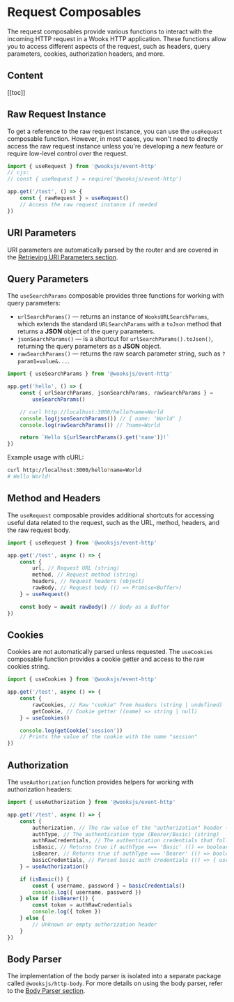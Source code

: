 # Request Composables

The request composables provide various functions to interact with the incoming HTTP request in a Wooks HTTP application.
These functions allow you to access different aspects of the request, such as headers, query parameters, cookies, authorization headers, and more.

<!-- Request is an object (`IncomingMessage`) that is generated when an incoming http request hits nodejs server.
That object contains headers, body etc. Headers can be available even before body is loaded.
The event handler is triggered right when `head` has already been received but before `body` is received.
It means that in case of wrong path the router will reply 404 before body was even sent.
It also means that you can check headers/cookies before body is received, then you can make a decision if body is needed, should you parse it or not. -->

## Content

[[toc]]

## Raw Request Instance

To get a reference to the raw request instance, you can use the `useRequest` composable function.
However, in most cases, you won't need to directly access the raw request instance unless
you're developing a new feature or require low-level control over the request.

```js
import { useRequest } from '@wooksjs/event-http'
// cjs:
// const { useRequest } = require('@wooksjs/event-http')

app.get('/test', () => {
    const { rawRequest } = useRequest()
    // Access the raw request instance if needed
})
```

## URI Parameters

URI parameters are automatically parsed by the router
and are covered in the [Retrieving URI Parameters section](../routing.md#retrieving-uri-params).

## Query Parameters

The `useSearchParams` composable provides three functions for working with query parameters:

-   `urlSearchParams()` — returns an instance of `WooksURLSearchParams`, which extends the standard `URLSearchParams` with a `toJson` method that returns a **JSON** object of the query parameters.
-   `jsonSearchParams()` — is a shortcut for `urlSearchParams().toJson()`, returning the query parameters as a **JSON** object.
-   `rawSearchParams()` — returns the raw search parameter string, such as `?param1=value&...`.

```js
import { useSearchParams } from '@wooksjs/event-http'

app.get('hello', () => {
    const { urlSearchParams, jsonSearchParams, rawSearchParams } =
        useSearchParams()

    // curl http://localhost:3000/hello?name=World
    console.log(jsonSearchParams()) // { name: 'World' }
    console.log(rawSearchParams()) // ?name=World

    return `Hello ${urlSearchParams().get('name')}!`
})
```

Example usage with cURL:

```bash
curl http://localhost:3000/hello?name=World
# Hello World!
```

## Method and Headers

The `useRequest` composable provides additional shortcuts for accessing useful data related to the request, such as the URL, method, headers, and the raw request body.

```js
import { useRequest } from '@wooksjs/event-http'

app.get('/test', async () => {
    const {
        url, // Request URL (string)
        method, // Request method (string)
        headers, // Request headers (object)
        rawBody, // Request body (() => Promise<Buffer>)
    } = useRequest()

    const body = await rawBody() // Body as a Buffer
})

```

## Cookies

Cookies are not automatically parsed unless requested. The `useCookies` composable function provides a cookie getter and access to the raw cookies string.

```js
import { useCookies } from '@wooksjs/event-http'

app.get('/test', async () => {
    const {
        rawCookies, // Raw "cookie" from headers (string | undefined)
        getCookie, // Cookie getter ((name) => string | null)
    } = useCookies()

    console.log(getCookie('session'))
    // Prints the value of the cookie with the name "session"
})
```

## Authorization

The `useAuthorization` function provides helpers for working with authorization headers:

```js
import { useAuthorization } from '@wooksjs/event-http'

app.get('/test', async () => {
    const {
        authorization, // The raw value of the "authorization" header (string)
        authType, // The authentication type (Bearer/Basic) (string)
        authRawCredentials, // The authentication credentials that follow the auth type (string)
        isBasic, // Returns true if authType === 'Basic' (() => boolean)
        isBearer, // Returns true if authType === 'Bearer' (() => boolean)
        basicCredentials, // Parsed basic auth credentials (() => { username: string, password: string })
    } = useAuthorization()

    if (isBasic()) {
        const { username, password } = basicCredentials()
        console.log({ username, password })
    } else if (isBearer()) {
        const token = authRawCredentials
        console.log({ token })
    } else {
        // Unknown or empty authorization header
    }
})
```

## Body Parser

The implementation of the body parser is isolated into a separate package
called `@wooksjs/http-body`. For more details on using the body parser, refer to the [Body Parser section](../body.md).
